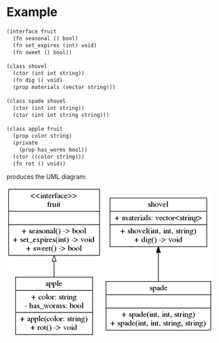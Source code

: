 Example
=======

```
(interface fruit
  (fn seasonal () bool)
  (fn set_expires (int) void)
  (fn sweet () bool))

(class shovel
  (ctor (int int string))
  (fn dig () void)
  (prop materials (vector string)))

(class spade shovel
  (ctor (int int string))
  (ctor (int int string string)))

(class apple fruit
  (prop color string)
  (private
    (prop has_worms bool))
  (ctor ((color string)))
  (fn rot () void))
```

produces the UML diagram:

![](example.png)
